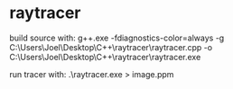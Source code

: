 # raytracer

build source with:
g++.exe -fdiagnostics-color=always -g C:\Users\Joel\Desktop\C++\raytracer\raytracer.cpp -o C:\Users\Joel\Desktop\C++\raytracer\raytracer.exe

run tracer with:
.\raytracer.exe > image.ppm